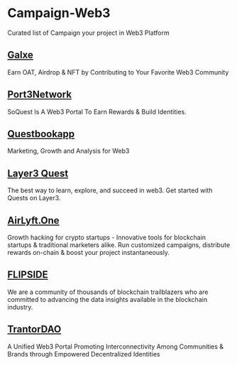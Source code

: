 # Campaign-Web3
Curated list of Campaign your project in Web3 Platform 


## [Galxe](https://galxe.com/campaigns)
Earn OAT, Airdrop & NFT by Contributing to Your Favorite Web3 Community


## [Port3Network](https://soquest.xyz/campaign)
SoQuest Is A Web3 Portal To Earn Rewards & Build Identities.


## [Questbookapp](https://app.questn.com/explore)
Marketing, Growth and Analysis for Web3
 
 
 ## [Layer3 Quest](https://layer3.xyz/quests)
 The best way to learn, explore, and succeed in web3. Get started with Quests on Layer3.
 
 
 ## [AirLyft.One](https://apps.airlyft.one)
Growth hacking for crypto startups - Innovative tools for blockchain startups & traditional marketers alike. Run customized campaigns, distribute rewards on-chain & boost your project instantaneously.

 ## [FLIPSIDE](https://earn.flipsidecrypto.xyz)
 We are a community of thousands of blockchain trailblazers who are committed to advancing the data insights available in the blockchain industry.
 
 ## [TrantorDAO](https://trantor.xyz)
 A Unified Web3 Portal Promoting Interconnectivity Among Communities & Brands through Empowered Decentralized Identities
